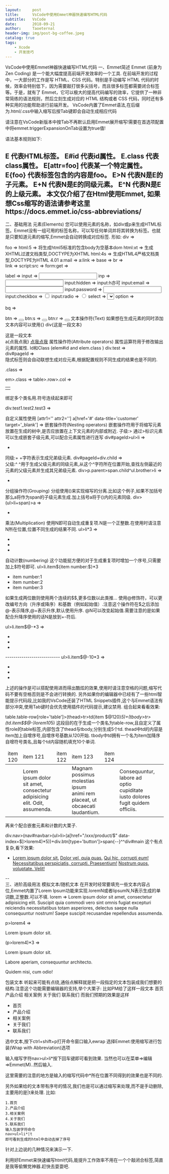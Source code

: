 ```yaml
---
layout:     post
title:      VsCode中使用Emmet神器快速编写HTML代码
subtitle:   VsCode
date:       2018-09-21
author:     Taoeternal
header-img: img/post-bg-coffee.jpeg
catalog: true
tags:
    - Xcode
    - 开发技巧
---
```


VsCode中使用Emmet神器快速编写HTML代码
一、Emmet简述
Emmet (前身为 Zen Coding) 是一个能大幅度提高前端开发效率的一个工具. 在前端开发的过程中，一大部分的工作是写 HTML、CSS 代码。特别是手动编写 HTML 代码的时候，效率会特别低下，因为需要敲打很多尖括号，而且很多标签都需要闭合标签等。于是，就有了 Emmet，它可以极大的提高代码编写的效率，它提供了一种非常简练的语法规则，然后立刻生成对应的 HTML 结构或者 CSS 代码，同时还有多种实用的功能帮助进行前端开发。
VsCode内置了Emmet语法,在后缀为.html/.css中输入缩写后按Tab键即会自动生成相应代码


请注意在VsCode新版本中按Tab不再默认启用Emmet展开缩写!需要在首选项配置中将emmet.triggerExpansionOnTab设置为true值!

语法基本规则如下:

E 代表HTML标签。
E#id 代表id属性。
E.class 代表class属性。
E[attr=foo] 代表某一个特定属性。
E{foo} 代表标签包含的内容是foo。
E>N 代表N是E的子元素。
E+N 代表N是E的同级元素。
E^N 代表N是E的上级元素。
本文仅介绍了在Html使用Emmet,
如果想Css缩写的语法请参考这里https://docs.emmet.io/css-abbreviations/
---

二、基础用法
元素(Elements)
您可以使用元素的名称，如div或p来生成HTML标签。Emmet没有一组可用的标签名称，可以写任何单词并将其转换为标签。也就是只要知道元素的缩写,Emmet会自动转换成对应标签.
形如:
div => <div> </div>
foo => <foo> </foo>
html:5 => 将生成html5标准的包含body为空基本dom
html:xt => 生成XHTML过渡文档类型,DOCTYPE为XHTML
html:4s => 生成HTML4严格文档类型,DOCTYPE为HTML 4.01
a:mail          => <a href="mailto:"></a>
a:link          => <a href="http://"></a>
base            => <base href="">
br              => <br>
link            => <link rel="stylesheet" href="">
script:src      => <script src=""></script>
form:get        => <form action="" method="get"></form>
label           => <label for=""></label>
input           => <input type="text">
inp             => <input type="text" name="" id="">
input:hidden    => <input type="hidden" name=""> input:h亦可
input:email     => <input type="email" name="" id="">
input:password  => <input type="password" name="" id="">
input:checkbox  => <input type="checkbox" name="" id="">
input:radio     => <input type="radio" name="" id="">
select          => <select name="" id=""></select>
option          => <option value=""></option>
bq              => <blockquote></blockquote>
btn             => <button></button>
btn:s           => <button type="submit"></button>
btn:r           => <button type="reset"></button>
文本操作符(Text)
如果想在生成元素的同时添加文本内容可以使用{}
div{这是一段文本}
<div>这是一段文本</div>
a{点我点我}
<a href="">点我点我</a>  
属性操作符(Attribute operators)
属性运算符用于修改输出元素的属性.
Id和Class (elem#id and elem.class )
div.test  => <div class="test"></div>
div#pageId => <div id="pageId"></div>
隐式标签则会自动联想生成对应元素,根据配置规则不同生成的结果也是不同的.

.class
=>
<div class></div>
em>.class
=>
<em><span class></span></em>
table>.row>.col
=>
<table>
    <tr class="row">
        <td class="col"></td>
    </tr>
</table>
绑定多个类名用.符号连续起来即可

div.test1.test2.test3
=>
<div class="test1 test2 test3"></div>
自定义属性使用 [attr1='' attr2='']
a[href='#' data-title='customer' target='_blank']
=>
<a href="#" data-title="customer" target="_blank"></a>
嵌套操作符(Nesting operators)
嵌套操作符用于将缩写元素放置在生成的树中,是否应放置在上下文元素的内部或附近.
子级:>
通过>标识元素可以生成嵌套子级元素,可以配合元素属性进行连写
div#pageId>ul>li => <div id="pageId"> <ul> <li></li> </ul> </div>
同级:+
+字符表示生成兄弟级元素.
div#pageId+div.child => <div id="pageId"></div> <div class="child"></div>
父级:^
^用于生成父级元素的同级元素,从这个^字符所在位置开始,查找左侧最近的元素的父级元素并生成其兄弟级元素.
div>p.parent>span.child^ul.brother>li => <div> <p class="parent"><span class="child"></span></p> <ul class="brother"> <li></li> </ul> </div>
分组操作符(Grouping)
分组使用()来实现缩写的分离.比如这个例子,如果不加括号那么a将作为span的子级元素生成.加上括号a将于()内的元素同级.
div>(ul>li+span)>a
=>
<div>
    <ul>
        <li></li>
        <span></span>
    </ul>
    <a href=""></a>
</div>
乘法(Multiplication)
使用N即可自动生成重复项.N是一个正整数.在使用时请注意N所在位置,位置不同生成的结果不同.
ul>li*3
=>
<ul>
    <li></li>
    <li></li>
    <li></li>
</ul>
自动计数(numbering)
这个功能挺方便的对于生成重复项时增加一个序号,只需要加上$符号即可.
ul>li.item${item number:$}*3
<ul>
    <li class="item1">item number:1</li>
    <li class="item2">item number:2</li>
    <li class="item3">item number:3</li>
</ul>
如果生成两位数则使用两个连续的$$,更多位数以此类推...
使用@修饰符，可以更改编号方向（升序或降序）和基数（例如起始值）.注意这个操作符在$之后添加
@-表示降序,@+表示升序,默认使用升序.
@N可以改变起始值.需要注意的是如果配合升降序使用的话N是放到+-符后.

ul>li.item$@-*3
=>
<ul>
    <li class="item3"></li>
    <li class="item2"></li>
    <li class="item1"></li>
</ul>
---------------------------
ul>li.item$@-10*3
=>
<ul>
    <li class="item12"></li>
    <li class="item11"></li>
    <li class="item10"></li>
</ul>
上述的操作是可以搭配使用进而得出酷炫的效果,使用时请注意空格的问题,缩写代码不要有空格否则是不会进行转换的.
另外如果你的编辑器中已经有了一些html智能提示代码段,比如我的VsCode还装了HTML Snippets插件,这个与Emmet语法有部分冲突,使用Tab键时会优先使用插件的代码提示,建议禁用.
组合起来看看效果:

table.table-row[role='table']>(thead>tr>td{item $@120}*5)+(tbody>tr>(td.item$$@-)lorem10*5)
这段目的在于生成一个类名为table-row,且自定义了属性role的table标签,内部包含了thead与tbody,分别生成5个td.
thead中td的内容是item加上自增序号,自增序号基数从120开始.
tbody中td拥有一个名为item加降序自增符号类名,且每个td内容随机填充10个单词.

<table class="table-row" role="table">
    <thead>
        <tr>
            <td>item 120</td>
            <td>item 121</td>
            <td>item 122</td>
            <td>item 123</td>
            <td>item 124</td>
        </tr>
    </thead>
    <tbody>
        <tr>
            <td>
                <td class="item05">Lorem ipsum dolor sit amet, consectetur adipisicing elit. Odit, assumenda.</td>
            </td>
            <td>
                <td class="item04">Magnam possimus molestias ipsum animi rem placeat, ut obcaecati laudantium.</td>
            </td>
            <td>
                <td class="item03">Consequuntur, labore ad optio cupiditate iusto dolores fugit quidem officiis.</td>
            </td>
            <td>
                <td class="item02">Veniam, explicabo consequuntur blanditiis at dicta fuga ratione eos beatae.</td>
            </td>
            <td>
                <td class="item01">Fuga voluptatum illo quis ducimus ad eveniet non. Saepe, eveniet.</td>
            </td>
        </tr>
    </tbody>
</table>
再来个配合嵌套元素和计数的大栗子.

div.nav>(nav#navbar>(ul>li>(a[href="/xxx/product/$" data-index=$]>lorem4)*5))+div.btn[type='button']>span{--}^^div#main
这个有点复杂,看下效果:

<div class="nav">
    <nav id="navbar">
        <ul>
            <li>
                <a href="/xxx/product/1" data-index="1">Lorem ipsum dolor sit.</a>
                <a href="/xxx/product/2" data-index="2">Dolor vel, quia quas.</a>
                <a href="/xxx/product/3" data-index="3">Qui hic, corrupti eum!</a>
                <a href="/xxx/product/4" data-index="4">Necessitatibus perspiciatis, corrupti. Praesentium!</a>
                <a href="/xxx/product/5" data-index="5">Nostrum quos, voluptate. Velit!</a>
            </li>
        </ul>
    </nav>
    <div class="btn" type="button"><span>--</span></div>
</div>
<div id="main"></div>
三、进阶高级用法
模拟文本/随机文本
在开发时经常要填充一些文本内容占位,Emmet内置了Lorem Ipsum功能来实现.loremN或者lipsumN,N表示生成的单词数,正整数.可以不填.
lorem
=> Lorem ipsum dolor sit amet, consectetur adipisicing elit. Suscipit quia commodi vero sint omnis fugiat excepturi reiciendis necessitatibus totam asperiores, delectus saepe nulla consequuntur nostrum! Saepe suscipit recusandae repellendus assumenda.

p>lorem4
=>
<p>Lorem ipsum dolor sit.</p>

(p>lorem4)*3
=>
<p>Lorem ipsum dolor sit.</p>
<p>Labore aperiam, consequuntur architecto.</p>
<p>Quidem nisi, cum odio!</p>
包装文本
听起来可能有点绕,通俗点解释就是把一段指定的文本包装成我们想要的结构.注意这个功能需要编辑器的支持,举个大栗子:
比如PM给了这样一段文本
首页
产品介绍
相关案例
关于我们
联系我们
而我们预期的效果是这样
<nav>
    <ul>
        <li>首页</li>
        <li>产品介绍</li>
        <li>相关案例</li>
        <li>关于我们</li>
        <li>联系我们</li>
    </ul>
</nav>
选中文本,按下ctrl+shift+p打开命令窗口输入ewrap
选择Emmet:使用缩写进行包装(Wrap with Abbreviation)选项

输入缩写字符nav>ul>li*按下回车键即可看到效果.
当然也可以在菜单=>编辑=>Emmet(M)..然后输入.

这里需要的注意的地方是输入的缩写代码中*所在位置不同得到的效果也是不同的.

另外如果给的文本带有序号的情况,我们也是可以通过缩写来处理,而不是手动删除,主要用的是|t来处理.
比如:

    1.首页
    2.产品介绍
    3.相关案例
    4.关于我们
    5.联系我们
    输入包装字符命令
    nav>ul>li*|t
    即可看到生成的html中自动去掉了序号
针对上边说的几种情况来演示一下.

利用好Emmet来快速编写html代码,能提升工作效率不用在一个个敲闭合标签,简直是我等偷懒党神器.赶快去耍耍吧.
